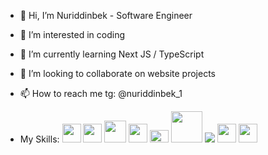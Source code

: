 - 👋 Hi, I’m Nuriddinbek - Software Engineer
- 👀 I’m interested in coding
- 🌱 I’m currently learning Next JS / TypeScript
- 💞️ I’m looking to collaborate on website projects
- 📫 How to reach me tg: @nuriddinbek_1

- My Skills: 
<code><img src="https://cdn.pixabay.com/photo/2017/08/05/11/16/logo-2582748_1280.png" width="30px"/></code>
<code><img src="https://cdn.pixabay.com/photo/2017/08/05/11/16/logo-2582747_1280.png" width="30px"/></code>
<code><img src="https://cdn.pixabay.com/photo/2017/03/30/17/41/javascript-2189147_1280.png" width="35px"/></code>
<code><img src="https://cdn4.iconfinder.com/data/icons/logos-3/600/React.js_logo-512.png" width="30px"/></code>
<code><img src="https://upload.wikimedia.org/wikipedia/commons/thumb/d/d5/Tailwind_CSS_Logo.svg/2560px-Tailwind_CSS_Logo.svg.png" width="30px" height="20px"/></code>
<code><img src="https://logos-world.net/wp-content/uploads/2021/02/Trello-Logo.png" width="50px"/></code>
<code><img src="https://camo.githubusercontent.com/ec2afdce692cf500e1ccb1d104c3155b48427b316fa5a7ad66b25f88d98c607c/68747470733a2f2f692e696d6775722e636f6d2f7667704959474a2e706e67" with="25px"></code>
<code><img src="https://upload.wikimedia.org/wikipedia/commons/3/3f/Git_icon.svg" width="30px"/></code>
<code><img src="https://icones.pro/wp-content/uploads/2021/06/icone-github-orange.png" width="30px"/></code>

<!---
Nuriddinbek-1/Nuriddinbek-1 is a ✨ special ✨ repository because its `README.md` (this file) appears on your GitHub profile.
You can click the Preview link to take a look at your changes.
--->
